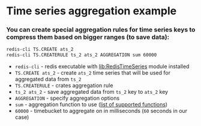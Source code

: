 # Time series aggregation example

### You can create special aggregation rules for time series keys to compress them based on bigger ranges (to save data):

```bash
redis-cli TS.CREATE ats_2
redis-cli TS.CREATERULE ts_2 ats_2 AGGREGATION sum 60000
```

- `redis-cli` - redis executable with [lib:RedisTimeSeries](https://onelinerhub.com/redis-timeseries/how-to-install-redis-time-series) module installed
- `TS.CREATE ats_2` - create `ats_2` time series that will be used for aggregated data from `ts_2`
- `TS.CREATERULE` - crates aggregation rule
- `ts_2 ats_2` - save aggregated data from `ts_2` key to `ats_2` key
- `AGGREGATION` - specify aggregation options
- `sum` - aggregation function to use ([list of supported functions](https://oss.redis.com/redistimeseries/commands/#tscreaterule))
- `60000` - timebucket to aggregate on in milliseconds (`60` seconds in our case)


